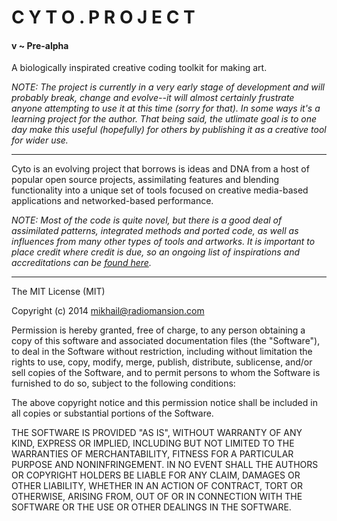 # C Y T O . P R O J E C T

#### v ~ Pre-alpha

A biologically inspirated creative coding toolkit for making art.

*NOTE: The project is currently in a very early stage of development and will probably break, change and evolve--it will almost certainly frustrate anyone attempting to use it at this time (sorry for that). In some ways it's a learning project for the author. That being said, the utlimate goal is to one day make this useful (hopefully) for others by publishing it as a creative tool for wider use.*

---

Cyto is an evolving project that borrows is ideas and DNA from a host of popular open source projects, assimilating features and blending functionality into a unique set of tools focused on creative media-based applications and networked-based performance. 

*NOTE: Most of the code is quite novel, but there is a good deal of assimilated patterns, integrated methods and ported code, as well as influences from many other types of tools and artworks. It is important to place credit where credit is due, so an ongoing list of inspirations and accreditations can be [found here](CREDITS.md).*


---
The MIT License (MIT)

Copyright (c) 2014 mikhail@radiomansion.com

Permission is hereby granted, free of charge, to any person obtaining a copy
of this software and associated documentation files (the "Software"), to deal
in the Software without restriction, including without limitation the rights
to use, copy, modify, merge, publish, distribute, sublicense, and/or sell
copies of the Software, and to permit persons to whom the Software is
furnished to do so, subject to the following conditions:

The above copyright notice and this permission notice shall be included in
all copies or substantial portions of the Software.

THE SOFTWARE IS PROVIDED "AS IS", WITHOUT WARRANTY OF ANY KIND, EXPRESS OR
IMPLIED, INCLUDING BUT NOT LIMITED TO THE WARRANTIES OF MERCHANTABILITY,
FITNESS FOR A PARTICULAR PURPOSE AND NONINFRINGEMENT. IN NO EVENT SHALL THE
AUTHORS OR COPYRIGHT HOLDERS BE LIABLE FOR ANY CLAIM, DAMAGES OR OTHER
LIABILITY, WHETHER IN AN ACTION OF CONTRACT, TORT OR OTHERWISE, ARISING FROM,
OUT OF OR IN CONNECTION WITH THE SOFTWARE OR THE USE OR OTHER DEALINGS IN
THE SOFTWARE.
